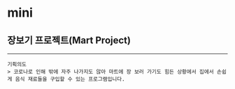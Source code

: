 # mini
## 장보기 프로젝트(Mart Project)

--------------------------------
```
기획의도
> 코로나로 인해 밖에 자주 나가지도 않아 마트에 장 보러 가기도 힘든 상황에서 집에서 손쉽게 음식 재료들을 구입할 수 있는 프로그램입니다.
```
